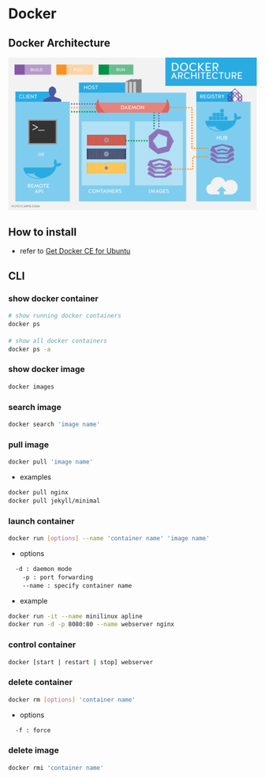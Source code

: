 <!-- TITLE: Basic -->
<!-- SUBTITLE: A quick summary of docker usage -->

# Docker

## Docker Architecture
![Docker Architect](/_images/docker-architect.png "Docker Architect")

## How to install
* refer to [Get Docker CE for Ubuntu](https://docs.docker.com/install/linux/docker-ce/ubuntu/)

## CLI

### show docker container
```sh
# show running docker containers
docker ps 

# show all docker containers
docker ps -a
```

### show docker image
```sh
docker images
```

### search image
```sh
docker search 'image name'
```

### pull image
```sh
docker pull 'image name'
```
* examples
```sh
docker pull nginx
docker pull jekyll/minimal
```

### launch container
```sh
docker run [options] --name 'container name' 'image name'
```

* options
```bash
  -d : daemon mode
	-p : port forwarding
	--name : specify container name
```

* example
```sh
docker run -it --name minilinux apline
docker run -d -p 8080:80 --name webserver nginx
```

### control container
```sh
docker [start | restart | stop] webserver
```

### delete container
```sh
docker rm [options] 'container name'
```
* options
```bash
  -f : force
```


### delete image
```sh
docker rmi 'container name'
```

